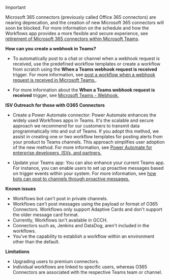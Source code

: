 > [!IMPORTANT]
>
> Microsoft 365 connectors (previously called Office 365 connectors) are nearing deprecation, and the creation of new Microsoft 365 connectors will soon be blocked. For more information on the schedule and how the Workflows app provides a more flexible and secure experience, see [retirement of Microsoft 365 connectors within Microsoft Teams](https://devblogs.microsoft.com/microsoft365dev/retirement-of-office-365-connectors-within-microsoft-teams/).
>
> **How can you create a webhook in Teams?**
>
> * To automatically post to a chat or channel when a webhook request is received, use the predefined workflow templates or create a workflow from scratch using the **When a Teams webhook request is received** trigger. For more information, see [post a workflow when a webhook request is received in Microsoft Teams.](https://prod.support.services.microsoft.com/en-us/office/post-a-workflow-when-a-webhook-request-is-received-in-microsoft-teams-8ae491c7-0394-4861-ba59-055e33f75498).
>
> * For more information about the **When a Teams webhook request is received** trigger, see [Microsoft Teams - Webhook.](/connectors/teams#microsoft-teams-webhook)
>
> **ISV Outreach for those with O365 Connectors**
>
> * Create a Power Automate connector: Power Automate enhances the widely used Workflows apps in Teams. It's the scalable and secure approach we recommend for our customers to transmit data programmatically into and out of Teams. If you adopt this method, we assist in creating one or two workflow templates for posting alerts from your product to Teams channels. This approach simplifies user adoption of the new method. For more information, see [Power Automate for enterprise developers, ISVs, and partners.](/power-automate/developer/dev-enterprise-intro)
>
> * Update your Teams app: You can also enhance your current Teams app. For instance, you can enable users to set up proactive messages based on trigger events within your system. For more information, see [how bots can post to channels through proactive messages.](../resources/bot-v3/bot-conversations/bots-conversations.md#proactive-messages)
>
> **Known issues**
>
> * Workflows bot can't post in private channels.
> * Workflows can't post messages using the payload or format of O365 Connectors. Workflows only support Adaptive Cards and don't support the older message card format.
> * Currently, Workflows isn't available in GCCH.
> * Connectors such as, Jenkins and DataDog, aren't included in the workflows.
> * You've the capability to establish a workflow within an environment other than the default.
>
> **Limitations**
>
> * Upgrading users to premium connectors.
> * Individual workflows are linked to specific users, whereas O365 Connectors are associated with the respective Teams team or channel.
